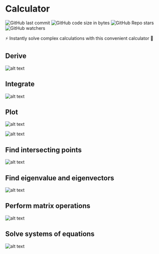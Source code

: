 # Calculator

![GitHub last commit](https://img.shields.io/github/last-commit/aritzLizoain/Calculator)
![GitHub code size in bytes](https://img.shields.io/github/languages/code-size/aritzLizoain/Calculator)
![GitHub Repo stars](https://img.shields.io/github/stars/aritzLizoain/Calculator?style=social)
![GitHub watchers](https://img.shields.io/github/watchers/aritzLizoain/Calculator?style=social)

:zap: Instantly solve complex calculations with this convenient calculator :1234:

## Derive

![alt text](https://github.com/aritzLizoain/Calculator/blob/main/Screenshots/Derivatives.png)

</p>

## Integrate

![alt text](https://github.com/aritzLizoain/Calculator/blob/main/Screenshots/Integrals.png)

</p>

## Plot

![alt text](https://github.com/aritzLizoain/Calculator/blob/main/Screenshots/Plots.png)

![alt text](https://github.com/aritzLizoain/Calculator/blob/main/Screenshots/Plots2.png)

## Find intersecting points

![alt text](https://github.com/aritzLizoain/Calculator/blob/main/Screenshots/Intersection.png)

## Find eigenvalue and eigenvectors

![alt text](https://github.com/aritzLizoain/Calculator/blob/main/Screenshots/Eigenvalue.png)

## Perform matrix operations

![alt text](https://github.com/aritzLizoain/Calculator/blob/main/Screenshots/Matrix.png)

## Solve systems of equations

![alt text](https://github.com/aritzLizoain/Calculator/blob/main/Screenshots/System.png)
